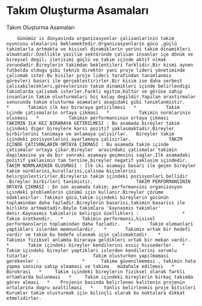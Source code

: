 # Takım Oluşturma Asamaları


Takım Oluşturma Asamaları



        Günümüz is dünyasinda organizasyonlar çalisanlarinin takim oyuncusu olmalarini beklemektedir.Organizasyonlarin gücü ,güçlü takimlarla artmakta ve kisisel dinamiklerin yerini takim dinamikleri almaktadir.Özellikle yazilim sektöründe çalisan insanlar içe dönük ve bireysel degil; iletisimi güçlü ve takim içinde aktif olmak zorundadir.Bireylerin takimdan beklentileri farklidir.Bir kismi aynen futbolda oldugu gibi teknik direktör yani proje lideri yönetiminde çalismak ister.Bu kisiler proje lideri tarafindan tanimlanmis görevleri basari ile gerçeklestirirler.Bir kisim ise daha serbest çalisabilecekleri,görevlerinin takim dinamikleri içinde belirlendigi takimlarda çalismak isterler.Farkli egitim,kültür ve görüse sahip insanlarin takim olusturmalari hiç kolay degildir.Yapilan arastirmalar sonucunda takim olusturma asamalari asagidaki gibi tanimlanmistir.             *       Takimin ilk kez biraraya getirilmesi   *           Takim içinde çatismalarin ortaya çikmasi   *           Takimin normlarinin olusmasi   *           Takimin performansinin ortaya çikmasi             TAKIMIN ILK KEZ BIRARAYA GETIRILMESI : Bu asamada bireyler takim içindeki diger bireylere karsi pozitif yaklasmaktadir.Bireyler birbirlerini tanimaya ve anlamaya çalisirlar.   Bireyler takim içindeki pozisyonlarini ayarlamaya çalisirlar.              TAKIM IÇINDE ÇATISMALARIN ORTAYA ÇIKMASI : Bu asamada takim içinde çatismalar ortaya çikar.Bireyler  arasindaki çatismalar takimin dagilmasina ya da bir sonraki asamaya geçmesini saglar.Ilk asamadaki pozitif yaklasimin tam tersine,bireyler negatif yaklasim içindedir.               TAKIM NORMLARININ OLUSMASI : Ilk iki asamayi basari ile geçen bireyler takim normlarini,kurallarini,çalisma biçimlerini belirginlestirirler.Bireylerin takim içindeki pozisyonlari bellidir .Bireyler birbirleri tanimistir.                TAKIM PERFORMANSININ ORTAYA ÇIKMASI : En son asamada takim; performansini organizasyon içindeki problemlerin çözümü için kullanir.Bireyler çözüme odaklanirlar. Takimin gücü,takim içindeki bireylerin gücünün toplamindan daha fazladir.Bireylerin basarisi,takimin basarisi ile birlikte artmaktadir.Böyle takimlara 'kaynasmis takimlar' denir.Kaynasmis takimlarin belirgin özellikleri :                *       Takim üretkendir.   *       Takimin performansi,kisisel performanslarin toplamindan daha fazladir.   *       Takim elemanlari yaptiklari islerden memnunlardir.   *       Takimin ortak bir hedefi vardir ve takim bu hedefe ulasmak için çalismaktadir.   *       Takimin fiziksel anlamda biraraya geldikleri ortak bir mekan vardir.   *       Takim içindeki bireyler kendilerini essiz hissederler.   *       Takim içindeki bireyler yaptiklari islerden kendilerini sorumlu tutarlar.                       Takim olusturken yapilmamasi gerekenler :                *      Takima güvenilmemesi , takimin hata yapma sansina sahip olmamasi ve takima   müdahale edilmesi   *     Bürokrasi   *     Takim içindeki bireylerin fiziksel olarak farkli ortamlarda bulunmasi   *     Takim içindeki bireylerin birkaç takimda görev almasi   *    Projenin basinda belirlenen kalitenin projenin ortalarina dogru azaltilmasi   *    Yanlis belirlenmis proje bitisleri                        Kurumlar takim olusturmak için bilinçli olarak bu noktalara dikkat etmelidirler.




